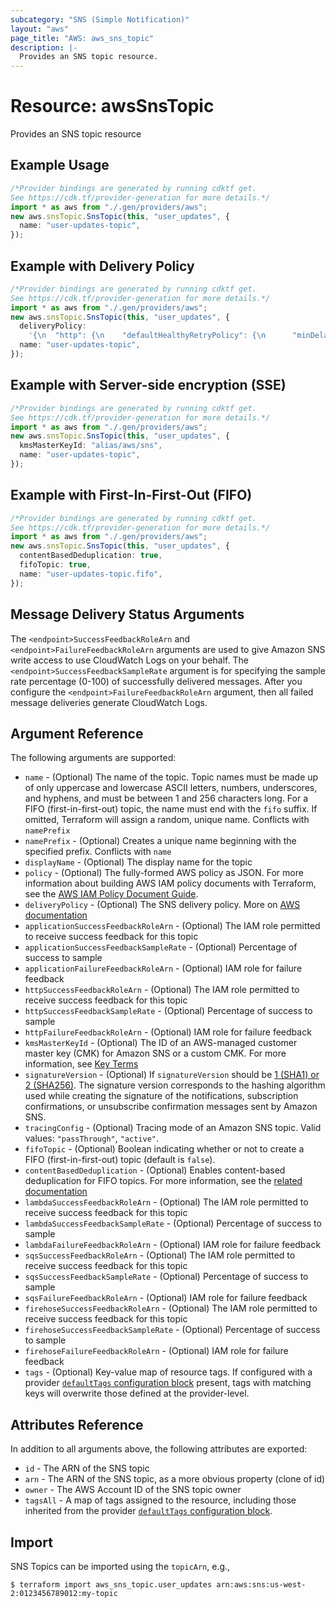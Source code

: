 ```yaml
---
subcategory: "SNS (Simple Notification)"
layout: "aws"
page_title: "AWS: aws_sns_topic"
description: |-
  Provides an SNS topic resource.
---
```


# Resource: awsSnsTopic

Provides an SNS topic resource

## Example Usage

```typescript
/*Provider bindings are generated by running cdktf get.
See https://cdk.tf/provider-generation for more details.*/
import * as aws from "./.gen/providers/aws";
new aws.snsTopic.SnsTopic(this, "user_updates", {
  name: "user-updates-topic",
});

```

## Example with Delivery Policy

```typescript
/*Provider bindings are generated by running cdktf get.
See https://cdk.tf/provider-generation for more details.*/
import * as aws from "./.gen/providers/aws";
new aws.snsTopic.SnsTopic(this, "user_updates", {
  deliveryPolicy:
    '{\n  "http": {\n    "defaultHealthyRetryPolicy": {\n      "minDelayTarget": 20,\n      "maxDelayTarget": 20,\n      "numRetries": 3,\n      "numMaxDelayRetries": 0,\n      "numNoDelayRetries": 0,\n      "numMinDelayRetries": 0,\n      "backoffFunction": "linear"\n    },\n    "disableSubscriptionOverrides": false,\n    "defaultThrottlePolicy": {\n      "maxReceivesPerSecond": 1\n    }\n  }\n}\n',
  name: "user-updates-topic",
});

```

## Example with Server-side encryption (SSE)

```typescript
/*Provider bindings are generated by running cdktf get.
See https://cdk.tf/provider-generation for more details.*/
import * as aws from "./.gen/providers/aws";
new aws.snsTopic.SnsTopic(this, "user_updates", {
  kmsMasterKeyId: "alias/aws/sns",
  name: "user-updates-topic",
});

```

## Example with First-In-First-Out (FIFO)

```typescript
/*Provider bindings are generated by running cdktf get.
See https://cdk.tf/provider-generation for more details.*/
import * as aws from "./.gen/providers/aws";
new aws.snsTopic.SnsTopic(this, "user_updates", {
  contentBasedDeduplication: true,
  fifoTopic: true,
  name: "user-updates-topic.fifo",
});

```

## Message Delivery Status Arguments

The `<endpoint>SuccessFeedbackRoleArn` and `<endpoint>FailureFeedbackRoleArn` arguments are used to give Amazon SNS write access to use CloudWatch Logs on your behalf. The `<endpoint>SuccessFeedbackSampleRate` argument is for specifying the sample rate percentage (0-100) of successfully delivered messages. After you configure the  `<endpoint>FailureFeedbackRoleArn` argument, then all failed message deliveries generate CloudWatch Logs.

## Argument Reference

The following arguments are supported:

* `name` - (Optional) The name of the topic. Topic names must be made up of only uppercase and lowercase ASCII letters, numbers, underscores, and hyphens, and must be between 1 and 256 characters long. For a FIFO (first-in-first-out) topic, the name must end with the `fifo` suffix. If omitted, Terraform will assign a random, unique name. Conflicts with `namePrefix`
* `namePrefix` - (Optional) Creates a unique name beginning with the specified prefix. Conflicts with `name`
* `displayName` - (Optional) The display name for the topic
* `policy` - (Optional) The fully-formed AWS policy as JSON. For more information about building AWS IAM policy documents with Terraform, see the [AWS IAM Policy Document Guide](https://learn.hashicorp.com/terraform/aws/iam-policy).
* `deliveryPolicy` - (Optional) The SNS delivery policy. More on [AWS documentation](https://docs.aws.amazon.com/sns/latest/dg/DeliveryPolicies.html)
* `applicationSuccessFeedbackRoleArn` - (Optional) The IAM role permitted to receive success feedback for this topic
* `applicationSuccessFeedbackSampleRate` - (Optional) Percentage of success to sample
* `applicationFailureFeedbackRoleArn` - (Optional) IAM role for failure feedback
* `httpSuccessFeedbackRoleArn` - (Optional) The IAM role permitted to receive success feedback for this topic
* `httpSuccessFeedbackSampleRate` - (Optional) Percentage of success to sample
* `httpFailureFeedbackRoleArn` - (Optional) IAM role for failure feedback
* `kmsMasterKeyId` - (Optional) The ID of an AWS-managed customer master key (CMK) for Amazon SNS or a custom CMK. For more information, see [Key Terms](https://docs.aws.amazon.com/sns/latest/dg/sns-server-side-encryption.html#sse-key-terms)
* `signatureVersion` - (Optional) If `signatureVersion` should be [1 (SHA1) or 2 (SHA256)](https://docs.aws.amazon.com/sns/latest/dg/sns-verify-signature-of-message.html). The signature version corresponds to the hashing algorithm used while creating the signature of the notifications, subscription confirmations, or unsubscribe confirmation messages sent by Amazon SNS.
* `tracingConfig` - (Optional) Tracing mode of an Amazon SNS topic. Valid values: `"passThrough"`, `"active"`.
* `fifoTopic` - (Optional) Boolean indicating whether or not to create a FIFO (first-in-first-out) topic (default is `false`).
* `contentBasedDeduplication` - (Optional) Enables content-based deduplication for FIFO topics. For more information, see the [related documentation](https://docs.aws.amazon.com/sns/latest/dg/fifo-message-dedup.html)
* `lambdaSuccessFeedbackRoleArn` - (Optional) The IAM role permitted to receive success feedback for this topic
* `lambdaSuccessFeedbackSampleRate` - (Optional) Percentage of success to sample
* `lambdaFailureFeedbackRoleArn` - (Optional) IAM role for failure feedback
* `sqsSuccessFeedbackRoleArn` - (Optional) The IAM role permitted to receive success feedback for this topic
* `sqsSuccessFeedbackSampleRate` - (Optional) Percentage of success to sample
* `sqsFailureFeedbackRoleArn` - (Optional) IAM role for failure feedback
* `firehoseSuccessFeedbackRoleArn` - (Optional) The IAM role permitted to receive success feedback for this topic
* `firehoseSuccessFeedbackSampleRate` - (Optional) Percentage of success to sample
* `firehoseFailureFeedbackRoleArn` - (Optional) IAM role for failure feedback
* `tags` - (Optional) Key-value map of resource tags. If configured with a provider [`defaultTags` configuration block](https://registry.terraform.io/providers/hashicorp/aws/latest/docs#default_tags-configuration-block) present, tags with matching keys will overwrite those defined at the provider-level.

## Attributes Reference

In addition to all arguments above, the following attributes are exported:

* `id` - The ARN of the SNS topic
* `arn` - The ARN of the SNS topic, as a more obvious property (clone of id)
* `owner` - The AWS Account ID of the SNS topic owner
* `tagsAll` - A map of tags assigned to the resource, including those inherited from the provider [`defaultTags` configuration block](https://registry.terraform.io/providers/hashicorp/aws/latest/docs#default_tags-configuration-block).

## Import

SNS Topics can be imported using the `topicArn`, e.g.,

```console
$ terraform import aws_sns_topic.user_updates arn:aws:sns:us-west-2:0123456789012:my-topic
```
